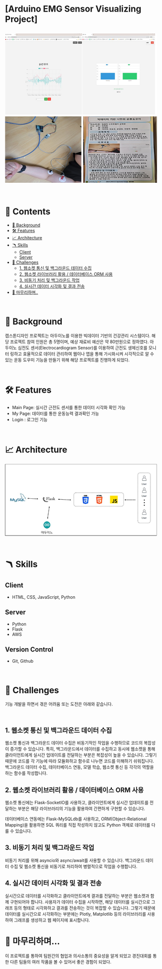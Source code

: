 # [Arduino EMG Sensor Visualizing Project]

![Alt text](img/1.jpg)
![!\[Alt text\](2.jpg)](img/2.jpg)
---

<br>

# 📖 Contents

- [🌈 Background](#-background)
- [🛠 Features](#-features)
- [📈 Architecture](#-Architecture)
- [🪃 Skills](#-skills)
  - [Client](#client-1)
  - [Server](#server-1)
- [🧗 Challenges](#-challenges)
  - [1. 웹소켓 통신 및 백그라운드 데이터 수집](#1-웹소켓-통신-및-백그라운드-데이터-수집)
  - [2. 웹소켓 라이브러리 활용 / 데이터베이스 ORM 사용](#2-웹소켓-라이브러리-활용-/-데이터베이스-ORM-사용)
  - [3. 비동기 처리 및 백그라운드 작업](#3-비동기-처리-및-백그라운드-작업)
  - [4. 실시간 데이터 시각화 및 결과 전송](#3-실시간-데이터-시각화-및-결과-전송)
- [🙏 마무리하며..](#-마무리하며)

<br>

# 🌈 Background
캡스톤디자인 프로젝트는 아두이노를 이용한 빅데이터 기반의 건강관리 시스템이다.
해당 프로젝트 참여 인원은 총 5명이며, 예상 재료비 예산은 약 80만원으로 정하였다. 
아두이노 심전도 센서(Electrocardiogram Sensor)를 이용하여 근전도 생체신호를 모니터 링하고 효율적으로 데이터 관리하여 웹이나 앱을 통해 가시화시켜 시각적으로 알 수 있는 운동 도우미 기능을 만들기 위해 해당 프로젝트를 진행하게 되었다.

<br>

# 🛠 Features
  - Main Page: 실시간 근전도 센서를 통한 데이터 시각화 확인 가능
  - My Page: 데이터를 통한 운동능력 결과확인 가능 
  - Login : 로그인 기능  
<br>

# 📈 Architecture
![Alt text](img/3.jpg)

<br>

# 🪃 Skills

## Client

- HTML, CSS, JavaScript, Python

## Server

- Python
- Flask
- AWS

## Version Control

- Git, Github


<br>

# 🧗 Challenges

기능 개발을 하면서 겪은 어려움 또는 도전은 아래와 같습니다.

<br>

## 1. 웹소켓 통신 및 백그라운드 데이터 수집

웹소켓 통신과 백그라운드 데이터 수집은 비동기적인 작업을 수행하므로 코드의 복잡성이 증가할 수 있습니다.
특히, 백그라운드에서 데이터를 수집하고 동시에 웹소켓을 통해 클라이언트에게 실시간 업데이트를 전달하는 부분은 복잡성이 높을 수 있습니다. 그렇기 때문에 코드를 각 기능에 따라 모듈화하고 함수로 나누면 코드를 이해하기 쉬워집니다. 백그라운드 데이터 수집, 데이터베이스 연동, 모델 학습, 웹소켓 통신 등 각각의 역할을 하는 함수를 작성합니다.
<br>

## 2. 웹소켓 라이브러리 활용 / 데이터베이스 ORM 사용

웹소켓 통신에는 Flask-SocketIO를 사용하고, 클라이언트에게 실시간 업데이트를 전달하는 부분은 해당 라이브러리의 기능을 활용하여 간편하게 구현할 수 있습니다.

데이터베이스 연동에는 Flask-MySQLdb를 사용하고, ORM(Object-Relational Mapping)을 활용하면 SQL 쿼리를 직접 작성하지 않고도 Python 객체로 데이터를 다룰 수 있습니다.
<br>

## 3. 비동기 처리 및 백그라운드 작업

비동기 처리를 위해 asyncio와 async/await를 사용할 수 있습니다. 백그라운드 데이터 수집 및 웹소켓 통신을 비동기로 처리하여 병렬적으로 작업을 수행합니다.
<br>

## 4. 실시간 데이터 시각화 및 결과 전송

실시간으로 데이터를 시각화하고 클라이언트에게 결과를 전달하는 부분은 웹소켓과 함께 구현되어야 합니다.
사용자가 데이터 수집을 시작하면, 해당 데이터를 실시간으로 그래프 등의 형태로 시각화하고 결과를 전송하는 것이 복잡할 수 있습니다. 그렇기 때문에 데이터를 실시간으로 시각화하는 부분에는 Plotly, Matplotlib 등의 라이브러리를 사용하여 그래프를 생성하고 웹 페이지에 표시합니다.

# 🙏 마무리하며...

이 프로젝트를 통하여 팀원간의 협업과 의사소통의 중요성을 알게 되었고 경진대회를 통한 다른 팀들의 여러 작품을 볼 수 있어서 좋은 경험이 되었다.   